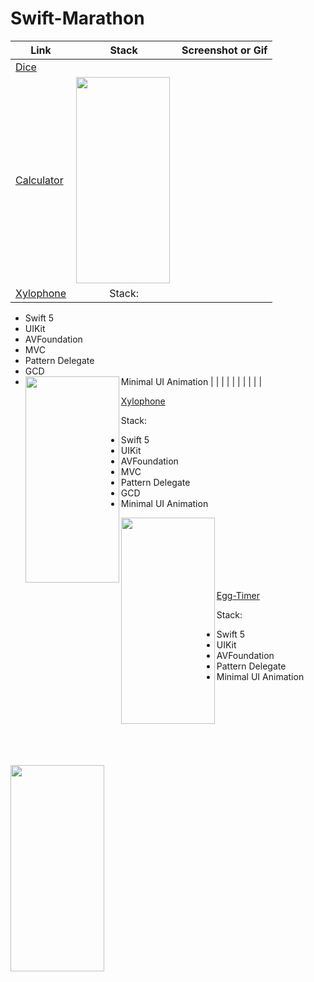 # Swift-Marathon


| Link      | Stack              | Screenshot or Gif |
| ----------|:------------------:| -----:|
| [Dice](https://github.com/MaybeRT-rt/Dice) |  |  |
| [Calculator](https://github.com/MaybeRT-rt/Calculator) | <img align="left" src="https://github.com/MaybeRT-rt/gif/blob/main/Simulator Screenshot - iPhone 13 - 2023-11-02 at 18.25.57.png" width="150" height="330"> |   |
| [Xylophone](https://github.com/MaybeRT-rt/Xylophone)|     Stack:
- Swift 5
- UIKit
- AVFoundation
- MVC
- Pattern Delegate
- GCD
- Minimal UI Animation    | <img align="left" src="https://github.com/MaybeRT-rt/gif/blob/main/Simulator%20Screenshot%20-%20iPhone%2014%20Pro%20-%202023-11-02%20at%2012.41.51.png" width="150" height="330"> |
| |         |  |
| |         |  |




[Xylophone](https://github.com/MaybeRT-rt/Xylophone)

Stack:
- Swift 5
- UIKit
- AVFoundation
- MVC
- Pattern Delegate
- GCD
- Minimal UI Animation

<img align="left" src="https://github.com/MaybeRT-rt/gif/blob/main/Simulator%20Screenshot%20-%20iPhone%2014%20Pro%20-%202023-11-02%20at%2012.41.51.png" width="150" height="330">

<br><br><br><br><br><br>

[Egg-Timer](https://github.com/MaybeRT-rt/Egg-Timer)

 Stack:

- Swift 5
- UIKit
- AVFoundation
- Pattern Delegate
- Minimal UI Animation

<br><br><br><br><br><br><br>
<img align="left" src="https://github.com/MaybeRT-rt/gif/blob/main/Simulator-Screen-Recording-iPhone-14-Pro-2023-11-03-at-20.54.21.gif" width="150" height="330">
